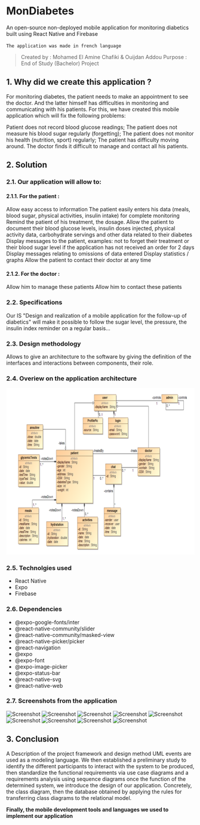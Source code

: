  # MonDiabetes
An open-source non-deployed mobile application for monitoring diabetics built using React Native and Firebase

  `The application was made in french language
`
> Created by : Mohamed El Amine Chafiki & Ouijdan Addou
> Purpose : End of Study (Bachelor) Project

## 1. Why did we create this application ?

For monitoring diabetes, the patient needs to make an appointment to see the doctor. And the latter himself has difficulties in monitoring and communicating with his patients. For this, we have created this mobile application which will fix the following problems:

Patient does not record blood glucose readings;
The patient does not measure his blood sugar regularly (forgetting);
The patient does not monitor his health (nutrition, sport) regularly;
The patient has difficulty moving around.
The doctor finds it difficult to manage and contact all his patients.

## 2. Solution
### 2.1. Our application will allow to:
#### 2.1.1. For the patient :
Allow easy access to information
The patient easily enters his data (meals, blood sugar, physical activities, insulin intake) for complete monitoring
Remind the patient of his treatment, the dosage.
Allow the patient to document their blood glucose levels, insulin doses injected, physical activity data, carbohydrate servings and other data related to their diabetes
Display messages to the patient, examples: not to forget their treatment or their blood sugar level if the application has not received an order for 2 days
Display messages relating to omissions of data entered Display statistics / graphs
Allow the patient to contact their doctor at any time

#### 2.1.2. For the doctor :
Allow him to manage these patients
Allow him to contact these patients

### 2.2. Specifications
Our IS "Design and realization of a mobile application for the follow-up of diabetics" will make it possible to follow the sugar level, the pressure, the insulin index reminder on a regular basis...

### 2.3. Design methodology
Allows to give an architecture to the software by giving the definition of the interfaces and interactions between components, their role.

### 2.4. Overiew on the application architecture
![Architecture](https://github.com/mechafiki/mondiabetes/blob/main/readme/md%20arch.png "Architecture")

### 2.5. Technolgies used
- React Native
- Expo
- Firebase

<!--more-->

### 2.6. Dependencies
- @expo-google-fonts/inter 
- @react-native-community/slider
- @react-native-community/masked-view
- @react-native-picker/picker
- @react-navigation
- @expo
- @expo-font
- @expo-image-picker
- @expo-status-bar
- @react-native-svg
- @react-native-web

### 2.7. Screenshots from the application
![Screenshot](https://github.com/mechafiki/mondiabetes/tree/main/screenshots/Screenshot1.png?raw=true "Landing Page")
![Screenshot](https://github.com/mechafiki/mondiabetes/tree/main/screenshots/Screenshot2.png "Login")
![Screenshot](https://github.com/mechafiki/mondiabetes/tree/main/screenshots/Screenshot3.png "Dashboard for patient")
![Screenshot](https://github.com/mechafiki/mondiabetes/tree/main/screenshots/Screenshot4.png "Profile Page")
![Screenshot](https://github.com/mechafiki/mondiabetes/tree/main/screenshots/Screenshot5.png "Where you set your objectives")
![Screenshot](https://github.com/mechafiki/mondiabetes/tree/main/screenshots/Screenshot6.png "Patient History")
![Screenshot](https://github.com/mechafiki/mondiabetes/tree/main/screenshots/Screenshot7.png "Drawer")
![Screenshot](https://github.com/mechafiki/mondiabetes/tree/main/screenshots/Screenshot8.png "Dashboard for Doctor")
![Screenshot](https://github.com/mechafiki/mondiabetes/tree/main/screenshots/Screenshot9.png "Chat")

## 3. Conclusion
A Description of the project framework and design method UML events are used as a modeling language. We then established a preliminary study to identify the different participants to interact with the system to be produced, then standardize the functional requirements via use case diagrams and a requirements analysis using sequence diagrams once the function of the determined system, we introduce the design of our application. Concretely, the class diagram, then the database obtained by applying the rules for transferring class diagrams to the relational model.

**Finally, the mobile development tools and languages we used to implement our application**
